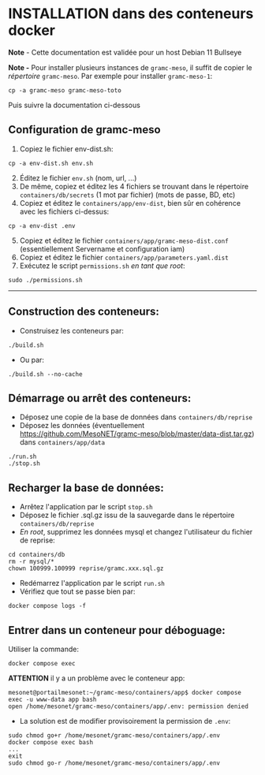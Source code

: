 
# INSTALLATION dans des conteneurs docker

**Note** - Cette documentation est validée pour un host Debian 11 Bullseye

**Note -** Pour installer plusieurs instances de `gramc-meso`, il suffit de copier le *répertoire* `gramc-meso`. Par exemple pour installer `gramc-meso-1`:

```
cp -a gramc-meso gramc-meso-toto
```

Puis suivre la documentation ci-dessous

Configuration de gramc-meso
-----
1. Copiez le fichier env-dist.sh:
```
cp -a env-dist.sh env.sh
```
2. Éditez le fichier `env.sh` (nom, url, ...)
3. De même, copiez et éditez les 4 fichiers se trouvant dans le répertoire `containers/db/secrets` (1 mot par fichier) (mots de passe, BD, etc)
4. Copiez et éditez le `containers/app/env-dist`, bien sûr en cohérence avec les fichiers ci-dessus:
```
cp -a env-dist .env
```
5. Copiez et éditez le fichier `containers/app/gramc-meso-dist.conf` (essentiellement Servername et configuration iam)
6. Copiez et éditez le fichier `containers/app/parameters.yaml.dist` 
7. Exécutez le script `permissions.sh` *en tant que root*:
```
sudo ./permissions.sh
```
-----

Construction des conteneurs:
-----

- Construisez les conteneurs par:

```
./build.sh
```
- Ou par:
```
./build.sh --no-cache
```

Démarrage ou arrêt des conteneurs:
-----

- Déposez une copie de la base de données dans `containers/db/reprise`
- Déposez les données (éventuellement https://github.com/MesoNET/gramc-meso/blob/master/data-dist.tar.gz) dans `containers/app/data`

```
./run.sh
./stop.sh
```

Recharger la base de données:
-----

- Arrêtez l'application par le script `stop.sh`
- Déposez le fichier .sql.gz issu de la sauvegarde dans le répertoire `containers/db/reprise`
- *En root*, supprimez les données mysql et changez l'utilisateur du fichier de reprise:
```
cd containers/db
rm -r mysql/*
chown 100999.100999 reprise/gramc.xxx.sql.gz
```
- Redémarrez l'application par le script `run.sh`
- Vérifiez que tout se passe bien par:
```
docker compose logs -f
```

Entrer dans un conteneur pour déboguage:
-----

Utiliser la commande:

```
docker compose exec
```

**ATTENTION** il y a un problème avec le conteneur app:

```
mesonet@portailmesonet:~/gramc-meso/containers/app$ docker compose exec -u www-data app bash
open /home/mesonet/gramc-meso/containers/app/.env: permission denied
```
- La solution est de modifier provisoirement la permission de `.env`:
```
sudo chmod go+r /home/mesonet/gramc-meso/containers/app/.env
docker compose exec bash
...
exit
sudo chmod go-r /home/mesonet/gramc-meso/containers/app/.env
```

